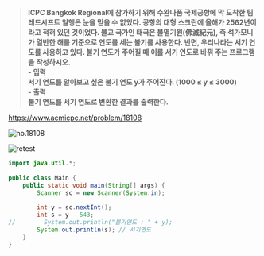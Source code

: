 > **ICPC Bangkok Regional에 참가하기 위해 수완나품 국제공항에 막 도착한 팀 레드시프트 일행은 눈을 믿을 수 없었다. 공항의 대형 스크린에 올해가 2562년이라고 적혀 있던 것이었다.
불교 국가인 태국은 불멸기원(佛滅紀元), 즉 석가모니가 열반한 해를 기준으로 연도를 세는 불기를 사용한다. 반면, 우리나라는 서기 연도를 사용하고 있다. 불기 연도가 주어질 때 이를 서기 연도로 바꿔 주는 프로그램을 작성하시오.<br>- 입력<br>서기 연도를 알아보고 싶은 불기 연도 y가 주어진다. (1000 ≤ y ≤ 3000)<br>- 출력<br>불기 연도를 서기 연도로 변환한 결과를 출력한다.** <br>

https://www.acmicpc.net/problem/18108

![no.18108](https://img1.daumcdn.net/thumb/R1280x0/?scode=mtistory2&fname=https%3A%2F%2Fblog.kakaocdn.net%2Fdn%2FkZPTp%2Fbtrx5zuVzPx%2F4W1bi9bKceQWTgTXto6dQ0%2Fimg.png "no.18108")


![retest](https://img1.daumcdn.net/thumb/R1280x0/?scode=mtistory2&fname=https%3A%2F%2Fblog.kakaocdn.net%2Fdn%2FkAMWg%2Fbtrx5tuJx10%2FLUK6vwK6ExfxKS8jju6i5k%2Fimg.png "retest")

```java
import java.util.*;
 
public class Main {
    public static void main(String[] args) {
        Scanner sc = new Scanner(System.in);
        
        int y = sc.nextInt();
        int s = y - 543;
//        System.out.println("불기연도 : " + y);
        System.out.println(s); // 서기연도
    }
}


```
